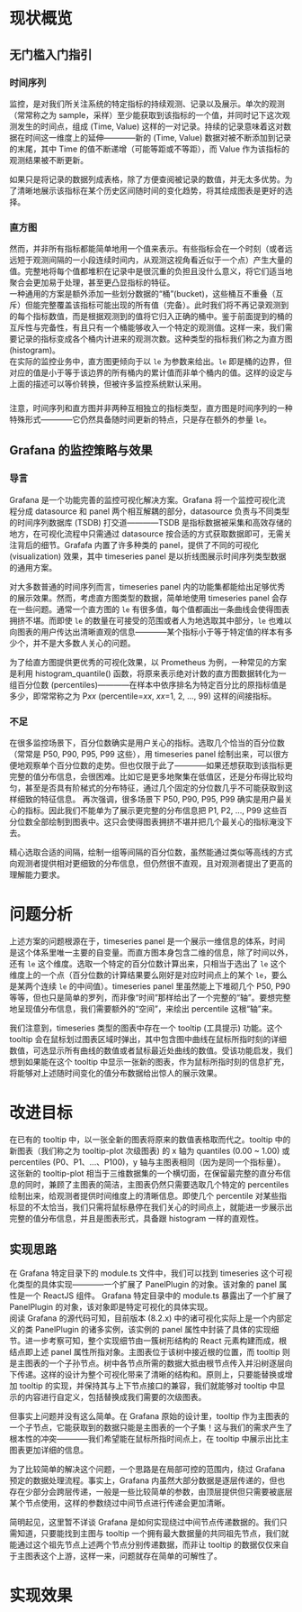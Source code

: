 # 现状概览

## 无门槛入门指引

### 时间序列

监控，是对我们所关注系统的特定指标的持续观测、记录以及展示。单次的观测（常常称之为 sample，采样）至少能获取到该指标的一个值，并同时记下这次观测发生的时间点，组成 (Time, Value) 这样的一对记录。持续的记录意味着这对数据在时间这一维度上的延伸————新的 (Time, Value) 数据对被不断添加到记录的末尾，其中 Time 的值不断递增（可能等距或不等距），而 Value 作为该指标的观测结果被不断更新。  
<!-- 动图，(Time, Value) 的产生与添加 -->  
如果只是将记录的数据列成表格，除了方便查阅被记录的数值，并无太多优势。为了清晰地展示该指标在某个历史区间随时间的变化趋势，将其绘成图表是更好的选择。
<!-- 静图，一张 timeseries chart -->

### 直方图

然而，并非所有指标都能简单地用一个值来表示。有些指标会在一个时刻（或者远远短于观测间隔的一小段连续时间内，从观测这视角看近似于一个点）产生大量的值<!-- 静图，时间轴，一个点上面蹦出一堆点 -->。完整地将每个值都堆积在记录中是很沉重的负担且没什么意义，将它们适当地聚合会更加易于处理，甚至更凸显指标的特征。  
一种通用的方案是额外添加一些划分数据的“桶”(bucket)，这些桶互不重叠（互斥）但能完整覆盖该指标可能出现的所有值（完备）。此时我们将不再记录观测到的每个指标数值，而是根据观测到的值将它归入正确的桶中。鉴于前面提到的桶的互斥性与完备性，有且只有一个桶能够收入一个特定的观测值。这样一来，我们需要记录的指标变成各个桶内计进来的观测次数。这种类型的指标我们称之为直方图 (histogram)。  
在实际的监控业务中，直方图更倾向于以 `le` 为参数来给出。`le` 即是桶的边界，但对应的值是小于等于该边界的所有桶内的累计值而非单个桶内的值。这样的设定与上面的描述可以等价转换，但被许多监控系统默认采用。

### <!-- 小总结 -->

注意，时间序列和直方图并非两种互相独立的指标类型，直方图是时间序列的一种特殊形式————它仍然具备随时间更新的特点，只是存在额外的参量 `le`。

## Grafana 的监控策略与效果

### 导言

Grafana 是一个功能完善的监控可视化解决方案。Grafana 将一个监控可视化流程分成 datasource 和 panel 两个相互解耦的部分，datasource 负责与不同类型的时间序列数据库 (TSDB) 打交道————TSDB 是指标数据被采集和高效存储的地方，在可视化流程中只需通过 datasource 按合适的方式获取数据即可，无需关注背后的细节。Grafafa 内置了许多种类的 panel，提供了不同的可视化 (visualization) 效果，其中 timeseries panel 是以折线图展示时间序列类型数据的通用方案。  
<!-- 静图，timeseries chart 示例 -->
对大多数普通的时间序列而言，timeseries panel 内的功能集都能给出足够优秀的展示效果。然而，考虑直方图类型的数据，简单地使用 timeseries panel 会存在一些问题。通常一个直方图的 `le` 有很多值，每个值都画出一条曲线会使得图表拥挤不堪。而即使 `le` 的数量在可接受的范围或者人为地选取其中部分，`le` 也难以向图表的用户传达出清晰直观的信息————某个指标小于等于特定值的样本有多少个，并不是大多数人关心的问题。  
<!-- 然而，考虑监控一项由持续增加的样本统计得出、从而随时间不断变化的性能指标。为了观测这样的指标，采集并存储它的时间序列数据库 (TSDB，典型如Prometheus）通常会暴露出一组按不同的 `le` 值划分好的 `bucket`s，每个 `bucket` 表示自观测开始所有小于等于该 `le` 值的累计样本数。这样的指标数据也常常被称作直方图 (histogram)。 -->
为了给直方图提供更优秀的可视化效果，以 Prometheus 为例，一种常见的方案是利用 histogram\_quantile() 函数，将原来表示绝对计数的直方图数据转化为一组百分位数 (percentiles)————在样本中依序排名为特定百分比的原指标值是多少，即常常称之为 P*xx* (percentile=*xx*, *xx*=1, 2, ..., 99) 这样的间接指标。

### 不足

在很多监控场景下，百分位数确实是用户关心的指标。选取几个恰当的百分位数（常常是 P50, P90, P95, P99 这些），用 timeseries panel 绘制出来，可以很方便地观察单个百分位数的走势。但也仅限于此了————如果还想获取到该指标更完整的值分布信息，会很困难。比如它是更多地聚集在低值区，还是分布得比较均匀，甚至是否具有阶梯式的分布特征，通过几个固定的分位数几乎不可能获取到这样细致的特征信息。
再次强调，很多场景下 P50, P90, P95, P99 确实是用户最关心的指标。因此我们不能单为了展示更完整的分布信息把 P1, P2, ..., P99 这些百分位数全部绘制到图表中。这只会使得图表拥挤不堪并把几个最关心的指标淹没下去。
<!-- 对观测特定的百分位数而言，这样的可视化效果能够令人满意。然而，具体哪些百分位应当被选取绘制到图表中，成了一道困难的选择题————并未所有指标我们都只在乎几个固定的百分位数。不同类型指标的值分布可能大相径庭，有些指标下大量样本聚集在低值区，有些则可能比较均匀的分布，还有些甚至呈现出阶梯式的分布特征。这些不同的特征难以通过几个固定的分位数展现出来。当然，另一方面我们也不可能将P1、P2、...、P99这些百分位数全部绘制到图表中，这只会使得图表拥挤不堪。 -->精心选取合适的间隔，绘制一组等间隔的百分位数，虽然能通过类似等高线的方式向观测者提供相对更细致的分布信息，但仍然很不直观，且对观测者提出了更高的理解能力要求。

# 问题分析

上述方案的问题根源在于，timeseries panel 是一个展示一维信息的体系，时间是这个体系里唯一主要的自变量。而直方图本身包含二维的信息，除了时间以外，还有 `le` 这个维度。选取一个特定的百分位数计算出来，只相当于选出了 `le` 这个维度上的一个点（百分位数的计算结果要么刚好是对应时间点上的某个 `le`，要么是某两个连续 `le` 的中间值）。timeseries panel 里虽然能上下堆砌几个 P50, P90 等等，但也只是简单的罗列，而非像“时间”那样给出了一个完整的“轴”。要想完整地呈现值分布信息，我们需要额外的“空间”，来绘出 percentile 这根“轴”来。  
<!-- 
在选取几个关心的百分位值时，上述方案的问题根源在于，为了保留指标数据在时间这一维度的信息量，丢失了值分布这一维度的很多信息。计算更多的百分位数能够保留更多的值分布信息，但过量的百分位数不利于在时间序列这种图标上同时进行展示。而如果选取不同的图表类型，比如 Grafana 的 histogram，则能相对完整的保留值分布信息，但这样的图表走向了另一极端————通常只能展现最新或特定时刻的状态，不方便观察在一定时间范围内的变化。

为了能充分地结合 timeseries 和 histagram 两种可视化方案的优势， -->我们注意到，timeseries 类型的图表中存在一个 tooltip (工具提示) 功能。这个 tooltip 会在鼠标划过图表区域时弹出，其中包含图中曲线在鼠标所指时刻的详细数值，可选显示所有曲线的数值或者鼠标最近处曲线的数值。受该功能启发，我们想到如果能在这个 tooltip 中显示一张新的图表，作为鼠标所指时刻的信息扩充，将能够对上述随时间变化的值分布数据给出惊人的展示效果。

# 改进目标

在已有的 tooltip 中，以一张全新的图表将原来的数值表格取而代之。tooltip 中的新图表（我们称之为 tooltip-plot 次级图表) 的 x 轴为 quantiles (0.00 ~ 1.00) 或 percentiles (P0、P1、...、P100)，y 轴与主图表相同（因为是同一个指标量）。这张新的 tooltip-plot 相当于三维数据集的一个横切面，在保留最完整的直分布信息的同时，兼顾了主图表的简洁，主图表仍然只需要选取几个特定的 percentiles 绘制出来，给观测者提供时间维度上的清晰信息。即使几个 percentile 对某些指标显的不太恰当，我们只需将鼠标悬停在我们关心的时间点上，就能进一步展示出完整的值分布信息，并且是图表形式，具备跟 histogram 一样的直观性。

## 实现思路
在 Grafana 特定目录下的 module.ts 文件中，我们可以找到 timeseries 这个可视化类型的具体实现————一个扩展了 PanelPlugin 的对象。该对象的 panel 属性是一个 ReactJS 组件。
Grafana 特定目录中的 module.ts 暴露出了一个扩展了 PanelPlugin 的对象，该对象即是特定可视化的具体实现。  
阅读 Grafana 的源代码可知，目前版本 (8.2.x) 中的诸可视化实际上是一个内部定义的类 PanelPlugin 的诸多实例，该实例的 panel 属性中封装了具体的实现细节。进一步考察可知，整个实现细节由一簇树形结构的 React 元素构建而成，根结点即上述 panel 属性所指对象。主图表位于该树中接近根的位置，而 tooltip 则是主图表的一个子孙节点。树中各节点所需的数据大抵由根节点传入并沿树逐层向下传递。这样的设计为整个可视化带来了清晰的结构和。原则上，只要能替换或增加 tooltip 的实现，并保持其与上下节点接口的兼容，我们就能够对 tooltip 中显示的内容进行自定义，包括替换成我们需要的次级图表。

但事实上问题并没有这么简单。在 Grafana 原始的设计里，tooltip 作为主图表的一个子节点，它能获取到的数据只能是主图表的一个子集！这与我们的需求产生了根本性的冲突————我们希望能在鼠标所指时间点上，在 tooltip 中展示出比主图表更加详细的信息。

为了比较简单的解决这个问题，一个思路是在局部可控的范围内，绕过 Grafana 预定的数据处理流程。事实上，Grafana 内虽然大部分数据是逐层传递的，但也存在少部分会跨层传递，一般是一些比较简单的参数，由顶层提供但只需要被底层某个节点使用，这样的参数绕过中间节点进行传递会更加清晰。

简明起见，这里暂不详谈 Grafana 是如何实现绕过中间节点传递数据的。我们只需知道，只要能找到主图与 tooltip 一个拥有最大数据量的共同祖先节点，我们就能通过这个祖先节点上述两个节点分别传递数据，而非让 tooltip 的数据仅仅来自于主图表这个上游，这样一来，问题就存在简单的可解性了。

# 实现效果